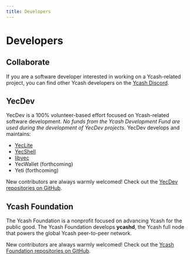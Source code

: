 ```yaml
---
title: Developers
---
```


# Developers

## Collaborate

If you are a software developer interested in working on a Ycash-related 
project, you can find other Ycash developers on the [Ycash Discord](/forums#discord).

## YecDev

YecDev is a 100% volunteer-based effort focused on Ycash-related software development.
*No funds from the Ycash Development Fund are used during the development
of YecDev projects.* YecDev develops and maintains:

- [YecLite](/wallets#yeclite)
- [YecShell](/wallets/#yecshell)
- [libyec](https://www.github.com/yecdev)
- YecWallet (forthcoming)
- Yeti (forthcoming)

New contributors are always warmly welcomed! Check out the 
[YecDev repositories on GitHub](https://www.github.com/yecdev).

## Ycash Foundation

The Ycash Foundation is a nonprofit focused on advancing Ycash for the public
good. The Ycash Foundation develops **ycashd**, the Ycash full node that powers
the global Ycash peer-to-peer network.

New contributors are always warmly welcomed! Check out the 
[Ycash Foundation repositories on GitHub](https://www.github.com/ycashfoundation).





